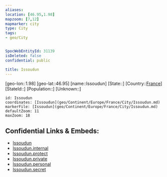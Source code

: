 ```yaml
---
aliases: 
location: [46.95,1.98]
mapzoom: [7,12] 
mapmarker: city 
type: City
tags:
- geo/City


SpocWebEntityId: 31139
isDeleted: false
confidential: public

title: Issoudun
---
```

[geo-lon::1.98]
[geo-lat::46.95]
[name::Issoudun]
[State::]
[Country::[France](geo/Continent/Europe/France.md)]
[StateId::]
[Population::]
[Unknown::]


```leaflet
id: Issoudun
coordinates: [Issoudun](geo/Continent/Europe/France/City/Issoudun.md)
markerFile: [Issoudun](geo/Continent/Europe/France/City/Issoudun.md)
defaultZoom: 11 
maxZoom: 18
```


## Confidential Links & Embeds: 
- [Issoudun](../../../../../../_public/geo/Continent/Europe/France/City/Issoudun.md) 
- [Issoudun.internal](../../../../../../_internal/geo/Continent/Europe/France/City/Issoudun.internal.md) 
- [Issoudun.protect](../../../../../../_protect/geo/Continent/Europe/France/City/Issoudun.protect.md) 
- [Issoudun.private](../../../../../../_private/geo/Continent/Europe/France/City/Issoudun.private.md) 
- [Issoudun.personal](../../../../../../_personal/geo/Continent/Europe/France/City/Issoudun.personal.md) 
- [Issoudun.secret](../../../../../../_secret/geo/Continent/Europe/France/City/Issoudun.secret.md) 
